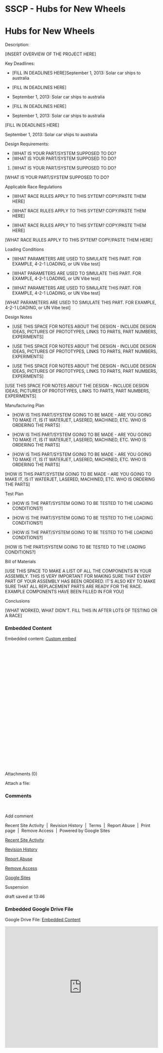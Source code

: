 # SSCP - Hubs for New Wheels

# Hubs for New Wheels

Description: 

[INSERT OVERVIEW OF THE PROJECT HERE]

Key Deadlines:

* [FILL IN DEADLINES HERE]September 1, 2013: Solar car ships to australia
* [FILL IN DEADLINES HERE]
* September 1, 2013: Solar car ships to australia

* [FILL IN DEADLINES HERE]
* September 1, 2013: Solar car ships to australia

[FILL IN DEADLINES HERE]

September 1, 2013: Solar car ships to australia

Design Requirements:

* [WHAT IS YOUR PART/SYSTEM SUPPOSED TO DO?
* [WHAT IS YOUR PART/SYSTEM SUPPOSED TO DO?

1. [WHAT IS YOUR PART/SYSTEM SUPPOSED TO DO?

[WHAT IS YOUR PART/SYSTEM SUPPOSED TO DO?

Applicable Race Regulations

* [WHAT RACE RULES APPLY TO THIS SYTEM? COPY/PASTE THEM HERE]
* [WHAT RACE RULES APPLY TO THIS SYTEM? COPY/PASTE THEM HERE]

* [WHAT RACE RULES APPLY TO THIS SYTEM? COPY/PASTE THEM HERE]

[WHAT RACE RULES APPLY TO THIS SYTEM? COPY/PASTE THEM HERE]

Loading Conditions

* [WHAT PARAMETERS ARE USED TO SIMULATE THIS PART. FOR EXAMPLE, 4-2-1 LOADING, or UN Vibe test]
* [WHAT PARAMETERS ARE USED TO SIMULATE THIS PART. FOR EXAMPLE, 4-2-1 LOADING, or UN Vibe test]

* [WHAT PARAMETERS ARE USED TO SIMULATE THIS PART. FOR EXAMPLE, 4-2-1 LOADING, or UN Vibe test]

[WHAT PARAMETERS ARE USED TO SIMULATE THIS PART. FOR EXAMPLE, 4-2-1 LOADING, or UN Vibe test]

Design Notes

* [USE THIS SPACE FOR NOTES ABOUT THE DESIGN - INCLUDE DESIGN IDEAS, PICTURES OF PROTOTYPES, LINKS TO PARTS, PART NUMBERS, EXPERIMENTS]
* [USE THIS SPACE FOR NOTES ABOUT THE DESIGN - INCLUDE DESIGN IDEAS, PICTURES OF PROTOTYPES, LINKS TO PARTS, PART NUMBERS, EXPERIMENTS]

* [USE THIS SPACE FOR NOTES ABOUT THE DESIGN - INCLUDE DESIGN IDEAS, PICTURES OF PROTOTYPES, LINKS TO PARTS, PART NUMBERS, EXPERIMENTS]

[USE THIS SPACE FOR NOTES ABOUT THE DESIGN - INCLUDE DESIGN IDEAS, PICTURES OF PROTOTYPES, LINKS TO PARTS, PART NUMBERS, EXPERIMENTS]

Manufacturing Plan

* [HOW IS THIS PART/SYSTEM GOING TO BE MADE - ARE YOU GOING TO MAKE IT, IS IT WATERJET, LASERED, MACHINED, ETC. WHO IS ORDERING THE PARTS]
* [HOW IS THIS PART/SYSTEM GOING TO BE MADE - ARE YOU GOING TO MAKE IT, IS IT WATERJET, LASERED, MACHINED, ETC. WHO IS ORDERING THE PARTS]

* [HOW IS THIS PART/SYSTEM GOING TO BE MADE - ARE YOU GOING TO MAKE IT, IS IT WATERJET, LASERED, MACHINED, ETC. WHO IS ORDERING THE PARTS]

[HOW IS THIS PART/SYSTEM GOING TO BE MADE - ARE YOU GOING TO MAKE IT, IS IT WATERJET, LASERED, MACHINED, ETC. WHO IS ORDERING THE PARTS]

Test Plan

* [HOW IS THE PART/SYSTEM GOING TO BE TESTED TO THE LOADING CONDITIONS?]
* [HOW IS THE PART/SYSTEM GOING TO BE TESTED TO THE LOADING CONDITIONS?]

* [HOW IS THE PART/SYSTEM GOING TO BE TESTED TO THE LOADING CONDITIONS?]

[HOW IS THE PART/SYSTEM GOING TO BE TESTED TO THE LOADING CONDITIONS?]

Bill of Materials

[USE THIS SPACE TO MAKE A LIST OF ALL THE COMPONENTS IN YOUR ASSEMBLY. THIS IS VERY IMPORTANT FOR MAKING SURE THAT EVERY PART OF YOUR ASSEMBLY HAS BEEN ORDERED. IT'S ALSO KEY TO MAKE SURE THAT ALL REPLACEMENT PARTS ARE READY FOR THE RACE. EXAMPLE COMPONENTS HAVE BEEN FILLED IN FOR YOU]

Conclusions

[WHAT WORKED, WHAT DIDN'T. FILL THIS IN AFTER LOTS OF TESTING OR A RACE]

### Embedded Content

Embedded content: [Custom embed]()

<iframe width="100%" height="400" src="" frameborder="0"></iframe>

Attachments (0)

Attach a file: 

### Comments

[](#h.hmciu1d4r7z2)

 

Add comment

Recent Site Activity  |  Revision History  |  Terms  |  Report Abuse  |  Print page  |  Remove Access  |  Powered by Google Sites

[Recent Site Activity](https://sites.google.com/site/susolarcar/system/app/pages/recentChanges)

[Revision History](https://sites.google.com/site/susolarcar/system/app/pages/admin/revisions?wuid=wuid:gx:b9f17ea90edc74a)

[Report Abuse](https://sites.google.com/site/susolarcar/system/app/pages/reportAbuse?src=/home/mechanical/suspension)

[Remove Access](https://sites.google.com/site/susolarcar/system/app/pages/removeAccess)

[Google Sites](http://sites.google.com/)

Suspension

draft saved at 13:46

[](https://drive.google.com/folderview?id=185q3pf0I7ygw2GZCwIcZxi6kVy0Hou9_)

### Embedded Google Drive File

Google Drive File: [Embedded Content](https://drive.google.com/embeddedfolderview?id=185q3pf0I7ygw2GZCwIcZxi6kVy0Hou9_#list)

<iframe width="100%" height="400" src="https://drive.google.com/embeddedfolderview?id=185q3pf0I7ygw2GZCwIcZxi6kVy0Hou9_#list" frameborder="0"></iframe>

